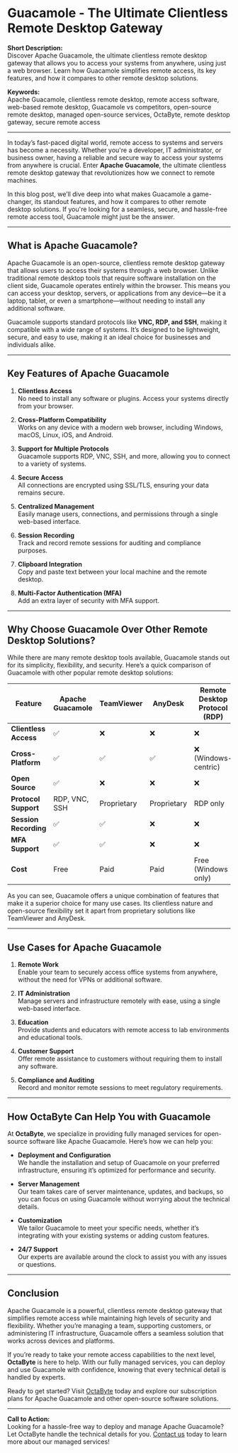 # Guacamole - The Ultimate Clientless Remote Desktop Gateway

**Short Description:**  
Discover Apache Guacamole, the ultimate clientless remote desktop gateway that allows you to access your systems from anywhere, using just a web browser. Learn how Guacamole simplifies remote access, its key features, and how it compares to other remote desktop solutions.

**Keywords:**  
Apache Guacamole, clientless remote desktop, remote access software, web-based remote desktop, Guacamole vs competitors, open-source remote desktop, managed open-source services, OctaByte, remote desktop gateway, secure remote access

---

In today’s fast-paced digital world, remote access to systems and servers has become a necessity. Whether you're a developer, IT administrator, or business owner, having a reliable and secure way to access your systems from anywhere is crucial. Enter **Apache Guacamole**, the ultimate clientless remote desktop gateway that revolutionizes how we connect to remote machines.

In this blog post, we’ll dive deep into what makes Guacamole a game-changer, its standout features, and how it compares to other remote desktop solutions. If you're looking for a seamless, secure, and hassle-free remote access tool, Guacamole might just be the answer.

---

## What is Apache Guacamole?

Apache Guacamole is an open-source, clientless remote desktop gateway that allows users to access their systems through a web browser. Unlike traditional remote desktop tools that require software installation on the client side, Guacamole operates entirely within the browser. This means you can access your desktop, servers, or applications from any device—be it a laptop, tablet, or even a smartphone—without needing to install any additional software.

Guacamole supports standard protocols like **VNC, RDP, and SSH**, making it compatible with a wide range of systems. It’s designed to be lightweight, secure, and easy to use, making it an ideal choice for businesses and individuals alike.

---

## Key Features of Apache Guacamole

1. **Clientless Access**  
   No need to install any software or plugins. Access your systems directly from your browser.

2. **Cross-Platform Compatibility**  
   Works on any device with a modern web browser, including Windows, macOS, Linux, iOS, and Android.

3. **Support for Multiple Protocols**  
   Guacamole supports RDP, VNC, SSH, and more, allowing you to connect to a variety of systems.

4. **Secure Access**  
   All connections are encrypted using SSL/TLS, ensuring your data remains secure.

5. **Centralized Management**  
   Easily manage users, connections, and permissions through a single web-based interface.

6. **Session Recording**  
   Track and record remote sessions for auditing and compliance purposes.

7. **Clipboard Integration**  
   Copy and paste text between your local machine and the remote desktop.

8. **Multi-Factor Authentication (MFA)**  
   Add an extra layer of security with MFA support.

---

## Why Choose Guacamole Over Other Remote Desktop Solutions?

While there are many remote desktop tools available, Guacamole stands out for its simplicity, flexibility, and security. Here’s a quick comparison of Guacamole with other popular remote desktop solutions:

| Feature                | Apache Guacamole | TeamViewer | AnyDesk | Remote Desktop Protocol (RDP) |
|------------------------|------------------|------------|---------|-------------------------------|
| **Clientless Access**  | ✅               | ❌         | ❌      | ❌                            |
| **Cross-Platform**     | ✅               | ✅         | ✅      | ❌ (Windows-centric)          |
| **Open Source**        | ✅               | ❌         | ❌      | ❌                            |
| **Protocol Support**   | RDP, VNC, SSH    | Proprietary| Proprietary | RDP only                  |
| **Session Recording**  | ✅               | ✅         | ❌      | ❌                            |
| **MFA Support**        | ✅               | ✅         | ❌      | ❌                            |
| **Cost**               | Free             | Paid       | Paid    | Free (Windows only)           |

As you can see, Guacamole offers a unique combination of features that make it a superior choice for many use cases. Its clientless nature and open-source flexibility set it apart from proprietary solutions like TeamViewer and AnyDesk.

---

## Use Cases for Apache Guacamole

1. **Remote Work**  
   Enable your team to securely access office systems from anywhere, without the need for VPNs or additional software.

2. **IT Administration**  
   Manage servers and infrastructure remotely with ease, using a single web-based interface.

3. **Education**  
   Provide students and educators with remote access to lab environments and educational tools.

4. **Customer Support**  
   Offer remote assistance to customers without requiring them to install any software.

5. **Compliance and Auditing**  
   Record and monitor remote sessions to meet regulatory requirements.

---

## How OctaByte Can Help You with Guacamole

At **OctaByte**, we specialize in providing fully managed services for open-source software like Apache Guacamole. Here’s how we can help you:

- **Deployment and Configuration**  
  We handle the installation and setup of Guacamole on your preferred infrastructure, ensuring it’s optimized for performance and security.

- **Server Management**  
  Our team takes care of server maintenance, updates, and backups, so you can focus on using Guacamole without worrying about the technical details.

- **Customization**  
  We tailor Guacamole to meet your specific needs, whether it’s integrating with your existing systems or adding custom features.

- **24/7 Support**  
  Our experts are available around the clock to assist you with any issues or questions.

---

## Conclusion

Apache Guacamole is a powerful, clientless remote desktop gateway that simplifies remote access while maintaining high levels of security and flexibility. Whether you’re managing a team, supporting customers, or administering IT infrastructure, Guacamole offers a seamless solution that works across devices and platforms.

If you’re ready to take your remote access capabilities to the next level, **OctaByte** is here to help. With our fully managed services, you can deploy and use Guacamole with confidence, knowing that every technical detail is handled by experts.

Ready to get started? Visit [OctaByte](https://octabyte.io) today and explore our subscription plans for Apache Guacamole and other open-source software solutions.

---

**Call to Action:**  
Looking for a hassle-free way to deploy and manage Apache Guacamole? Let OctaByte handle the technical details for you. [Contact us](https://octabyte.io/contact) today to learn more about our managed services!